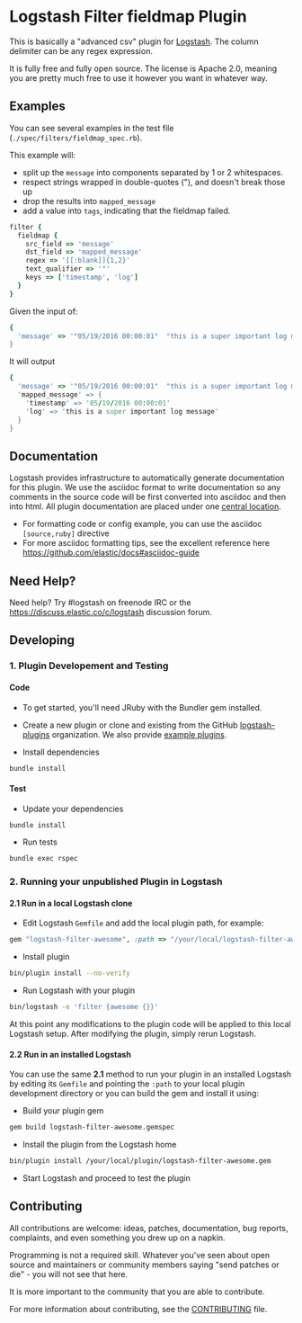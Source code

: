 # Logstash Filter fieldmap Plugin

This is basically a "advanced csv" plugin for [Logstash](https://github.com/elastic/logstash). The column delimiter can be any regex expression.

It is fully free and fully open source. The license is Apache 2.0, meaning you are pretty much free to use it however you want in whatever way.

## Examples

You can see several examples in the test file (`./spec/filters/fieldmap_spec.rb`).

This example will:
 * split up the `message` into components separated by 1 or 2 whitespaces.
 * respect strings wrapped in double-quotes ("), and doesn't break those up
 * drop the results into `mapped_message`
 * add a value into `tags`, indicating that the fieldmap failed.
```ruby
filter {
  fieldmap {
    src_field => 'message'
    dst_field => 'mapped_message'
    regex => '[[:blank]]{1,2}'
    text_qualifier => '"'
    keys => ['timestamp', 'log']
  }
}
```

Given the input of:
```ruby
{
  'message' => '"05/19/2016 00:00:01"  "this is a super important log message"''
}
```

It will output
```ruby
{
  'message' => '"05/19/2016 00:00:01"  "this is a super important log message"''
  'mapped_message' => {
    'timestamp' => '05/19/2016 00:00:01'
    'log' => 'this is a super important log message'
  }
}
```

## Documentation

Logstash provides infrastructure to automatically generate documentation for this plugin. We use the asciidoc format to write documentation so any comments in the source code will be first converted into asciidoc and then into html. All plugin documentation are placed under one [central location](http://www.elastic.co/guide/en/logstash/current/).

- For formatting code or config example, you can use the asciidoc `[source,ruby]` directive
- For more asciidoc formatting tips, see the excellent reference here https://github.com/elastic/docs#asciidoc-guide

## Need Help?

Need help? Try #logstash on freenode IRC or the https://discuss.elastic.co/c/logstash discussion forum.

## Developing

### 1. Plugin Developement and Testing

#### Code
- To get started, you'll need JRuby with the Bundler gem installed.

- Create a new plugin or clone and existing from the GitHub [logstash-plugins](https://github.com/logstash-plugins) organization. We also provide [example plugins](https://github.com/logstash-plugins?query=example).

- Install dependencies
```sh
bundle install
```

#### Test

- Update your dependencies

```sh
bundle install
```

- Run tests

```sh
bundle exec rspec
```

### 2. Running your unpublished Plugin in Logstash

#### 2.1 Run in a local Logstash clone

- Edit Logstash `Gemfile` and add the local plugin path, for example:
```ruby
gem "logstash-filter-awesome", :path => "/your/local/logstash-filter-awesome"
```
- Install plugin
```sh
bin/plugin install --no-verify
```
- Run Logstash with your plugin
```sh
bin/logstash -e 'filter {awesome {}}'
```
At this point any modifications to the plugin code will be applied to this local Logstash setup. After modifying the plugin, simply rerun Logstash.

#### 2.2 Run in an installed Logstash

You can use the same **2.1** method to run your plugin in an installed Logstash by editing its `Gemfile` and pointing the `:path` to your local plugin development directory or you can build the gem and install it using:

- Build your plugin gem
```sh
gem build logstash-filter-awesome.gemspec
```
- Install the plugin from the Logstash home
```sh
bin/plugin install /your/local/plugin/logstash-filter-awesome.gem
```
- Start Logstash and proceed to test the plugin

## Contributing

All contributions are welcome: ideas, patches, documentation, bug reports, complaints, and even something you drew up on a napkin.

Programming is not a required skill. Whatever you've seen about open source and maintainers or community members  saying "send patches or die" - you will not see that here.

It is more important to the community that you are able to contribute.

For more information about contributing, see the [CONTRIBUTING](https://github.com/elastic/logstash/blob/master/CONTRIBUTING.md) file.
